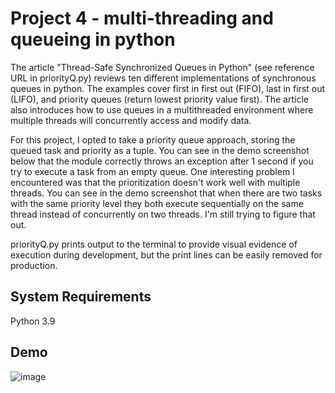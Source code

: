 # Project 4 - multi-threading and queueing in python

The article "Thread-Safe Synchronized Queues in Python" (see reference URL in priorityQ.py) reviews ten different implementations of synchronous queues in python. The examples cover first in first out (FIFO), last in first out (LIFO), and priority queues (return lowest priority value first). The article also introduces how to use queues in a multithreaded environment where multiple threads will concurrently access and modify data. 

For this project, I opted to take a priority queue approach, storing the queued task and priority as a tuple. You can see in the demo screenshot below that the module correctly throws an exception after 1 second if you try to execute a task from an empty queue. One interesting problem I encountered was that the prioritization doesn't work well with multiple threads. You can see in the demo screenshot that when there are two tasks with the same priority level they both execute sequentially on the same thread instead of concurrently on two threads. I'm still trying to figure that out. 

priorityQ.py prints output to the terminal to provide visual evidence of execution during development, but the print lines can be easily removed for production. 

## System Requirements
Python 3.9

## Demo
![image](https://user-images.githubusercontent.com/74585697/162864262-6d0d8f20-b3f6-40ba-a579-9d4049de8b27.png)
